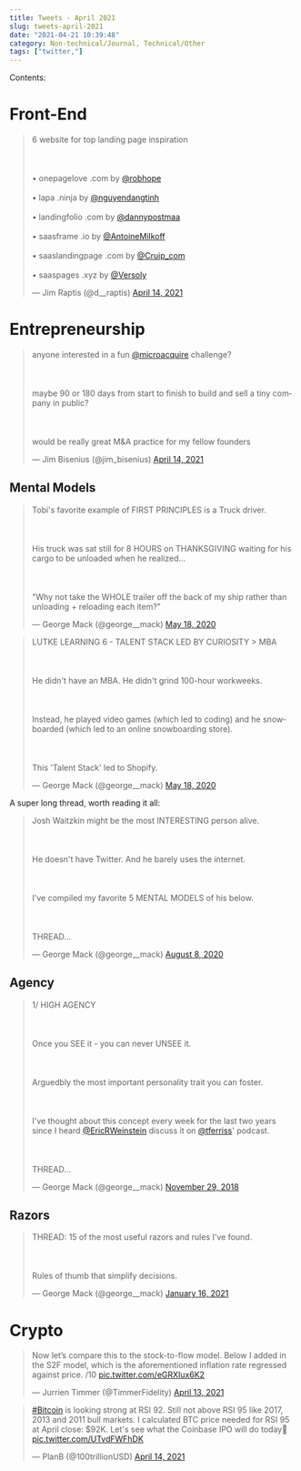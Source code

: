 ```yaml
---
title: Tweets - April 2021
slug: tweets-april-2021
date: "2021-04-21 10:39:48"
category: Non-technical/Journal, Technical/Other
tags: ["twitter,"]
---
```


Contents:
<TOCInline toc={props.toc} exclude="Overview" toHeading={2} />

# Front-End

<blockquote class="twitter-tweet"><p lang="en" dir="ltr"> 6 website for top landing page inspiration<br></br><br></br>• onepagelove .com by <a href="https://twitter.com/robhope?ref_src=twsrc%5Etfw">@robhope</a> <br></br>• lapa .ninja by <a href="https://twitter.com/nguyendangtinh?ref_src=twsrc%5Etfw">@nguyendangtinh</a> <br></br>• landingfolio .com by <a href="https://twitter.com/dannypostmaa?ref_src=twsrc%5Etfw">@dannypostmaa</a><br></br>• saasframe .io by <a href="https://twitter.com/AntoineMilkoff?ref_src=twsrc%5Etfw">@AntoineMilkoff</a><br></br>• saaslandingpage .com by <a href="https://twitter.com/Cruip_com?ref_src=twsrc%5Etfw">@Cruip_com</a> <br></br>• saaspages .xyz by <a href="https://twitter.com/Versoly?ref_src=twsrc%5Etfw">@Versoly</a></p>&mdash; Jim Raptis (@d__raptis) <a href="https://twitter.com/d__raptis/status/1382240459288895491?ref_src=twsrc%5Etfw">April 14, 2021</a> </blockquote> <script async src="https://platform.twitter.com/widgets.js" charset="utf-8"></script>

# Entrepreneurship

<blockquote class="twitter-tweet"><p lang="en" dir="ltr">anyone interested in a fun <a href="https://twitter.com/microacquire?ref_src=twsrc%5Etfw">@microacquire</a> challenge?<br></br><br></br>maybe 90 or 180 days from start to finish to build and sell a tiny company in public?<br></br><br></br>would be really great M&amp;A practice for my fellow founders</p>&mdash; Jim Bisenius (@jim_bisenius) <a href="https://twitter.com/jim_bisenius/status/1382169652403564546?ref_src=twsrc%5Etfw">April 14, 2021</a></blockquote> <script async src="https://platform.twitter.com/widgets.js" charset="utf-8"></script>

## Mental Models

<blockquote class="twitter-tweet"><p lang="en" dir="ltr">Tobi&#39;s favorite example of FIRST PRINCIPLES is a Truck driver.<br></br><br></br>His truck was sat still for 8 HOURS on THANKSGIVING waiting for his cargo to be unloaded when he realized...<br></br><br></br>&quot;Why not take the WHOLE trailer off the back of my ship rather than unloading + reloading each item?&quot;</p>&mdash; George Mack (@george__mack) <a href="https://twitter.com/george__mack/status/1262509025515786248?ref_src=twsrc%5Etfw">May 18, 2020</a></blockquote> <script async src="https://platform.twitter.com/widgets.js" charset="utf-8"></script> 
<blockquote class="twitter-tweet"><p lang="en" dir="ltr">LUTKE LEARNING 6 - TALENT STACK LED BY CURIOSITY &gt; MBA <br></br><br></br>He didn&#39;t have an MBA. He didn&#39;t grind 100-hour workweeks. <br></br><br></br>Instead, he played video games (which led to coding) and he snowboarded (which led to an online snowboarding store). <br></br><br></br>This &#39;Talent Stack&#39; led to Shopify.</p>&mdash; George Mack (@george__mack) <a href="https://twitter.com/george__mack/status/1262509059841953801?ref_src=twsrc%5Etfw">May 18, 2020</a></blockquote> <script async src="https://platform.twitter.com/widgets.js" charset="utf-8"></script>

A super long thread, worth reading it all:

<blockquote class="twitter-tweet"><p lang="en" dir="ltr">Josh Waitzkin might be the most INTERESTING person alive.<br></br><br></br>He doesn&#39;t have Twitter. And he barely uses the internet.<br></br><br></br>I&#39;ve compiled my favorite 5 MENTAL MODELS of his below.<br></br><br></br>THREAD...</p>&mdash; George Mack (@george__mack) <a href="https://twitter.com/george__mack/status/1292206014746558471?ref_src=twsrc%5Etfw">August 8, 2020</a></blockquote> <script async src="https://platform.twitter.com/widgets.js" charset="utf-8"></script>

## Agency

<blockquote class="twitter-tweet"><p lang="en" dir="ltr">1/ HIGH AGENCY <br></br><br></br>Once you SEE it - you can never UNSEE it. <br></br><br></br>Arguedbly the most important personality trait you can foster. <br></br><br></br>I&#39;ve thought about this concept every week for the last two years since I heard <a href="https://twitter.com/EricRWeinstein?ref_src=twsrc%5Etfw">@EricRWeinstein</a> discuss it on <a href="https://twitter.com/tferriss?ref_src=twsrc%5Etfw">@tferriss</a>&#39; podcast. <br></br><br></br>THREAD...</p>&mdash; George Mack (@george__mack) <a href="https://twitter.com/george__mack/status/1068238562443841538?ref_src=twsrc%5Etfw">November 29, 2018</a></blockquote> <script async src="https://platform.twitter.com/widgets.js" charset="utf-8"></script>

## Razors

<blockquote class="twitter-tweet"><p lang="en" dir="ltr">THREAD: 15 of the most useful razors and rules I&#39;ve found.<br></br><br></br>Rules of thumb that simplify decisions.</p>&mdash; George Mack (@george__mack) <a href="https://twitter.com/george__mack/status/1350513143387189248?ref_src=twsrc%5Etfw">January 16, 2021</a></blockquote> <script async src="https://platform.twitter.com/widgets.js" charset="utf-8"></script>

# Crypto

<blockquote class="twitter-tweet"><p lang="en" dir="ltr"> Now let’s compare this to the stock-to-flow model. Below I added in the S2F model, which is the aforementioned inflation rate regressed against price. /10 <a href="https://t.co/eGRXIux6K2">pic.twitter.com/eGRXIux6K2</a></p>&mdash; Jurrien Timmer (@TimmerFidelity) <a href="https://twitter.com/TimmerFidelity/status/1382026424014548995?ref_src=twsrc%5Etfw">April 13, 2021</a></blockquote><script async src="https://platform.twitter.com/widgets.js" charset="utf-8"></script>

<blockquote class="twitter-tweet"><p lang="en" dir="ltr"><a href="https://twitter.com/hashtag/Bitcoin?src=hash&amp;ref_src=twsrc%5Etfw">#Bitcoin</a> is looking strong at RSI 92. Still not above RSI 95 like 2017, 2013 and 2011 bull markets. I calculated BTC price needed for RSI 95 at April close: $92K. Let&#39;s see what the Coinbase IPO will do today🚀 <a href="https://t.co/UTvdFWFhDK">pic.twitter.com/UTvdFWFhDK</a></p>&mdash; PlanB (@100trillionUSD) <a href="https://twitter.com/100trillionUSD/status/1382282077429719040?ref_src=twsrc%5Etfw">April 14, 2021</a></blockquote> <script async src="https://platform.twitter.com/widgets.js" charset="utf-8"></script>
